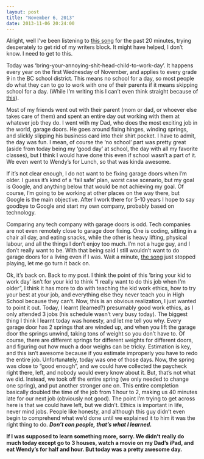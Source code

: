 ```yaml
---
layout: post
title: "November 6, 2013"
date: 2013-11-06 20:24:00
---
```


Alright, well I’ve been listening to [this song](http://www.youtube.com/watch?v=0t0fZeySNck) for the past 20 minutes, trying desperately to get rid of my writers block. It might have helped, I don’t know. I need to get to this.

Today was ‘bring-your-annoying-shit-head-child-to-work-day’. It happens every year on the first Wednesday of November, and applies to every grade 9 in the BC school district. This means no school for a day, so most people do what they can to go to work with one of their parents if it means skipping school for a day. (While I’m writing this I can’t even think straight because of [this](http://www.youtube.com/watch?v=0t0fZeySNck)).

Most of my friends went out with their parent (mom or dad, or whoever else takes care of them) and spent an entire day out working with them at whatever job they do. I went with my Dad, who does the most exciting job in the world, garage doors. He goes around fixing hinges, winding springs, and slickly slipping his business card into their shirt pocket. I have to admit, the day was fun. I mean, of course the ‘no school’ part was pretty great (aside from today being my ‘good day’ at school, the day with all my favorite classes), but I think I would have done this even if school wasn’t a part of it. We even went to Wendy’s for Lunch, so that was kinda awesome.

If it’s not clear enough, I do not want to be fixing garage doors when I’m older. I guess it’s kind of a ‘fail safe’ plan, worst case scenario, but my goal is Google, and anything below that would be not achieving my goal. Of course, I’m going to be working at other places on the way there, but Google is the main objective. After I work there for 5-10 years I hope to say goodbye to Google and start my own company, probably based on technology.

Comparing any tech company with garage doors is odd. Tech companies are not even remotely close to garage door fixing. One is coding, sitting in a chair all day, and eating snacks, while the other is heavy lifting, physical labour, and all the things I don’t enjoy too much. I’m not a huge guy, and I don’t really want to be. With that being said I still wouldn’t want to do garage doors for a living even if I was. Wait a minute, [the song](http://www.youtube.com/watch?v=0t0fZeySNck) just stopped playing, let me go turn it back on.

Ok, it’s back on. Back to my post. I think the point of this ‘bring your kid to work day’ isn’t for your kid to think “I really want to do this job when I’m older”, I think it has more to do with teaching the kid work ethics, how to try your best at your job, and everything else they never teach you in High School because they can’t. Now, this is an obvious realization, I just wanted to point it out. Today, I learnt (learned?) presumably good work ethics, as I only attended 3 jobs (his schedule wasn’t very busy today). The biggest thing I think I learnt today was honesty, and let me tell you why. Every garage door has 2 springs that are winded up, and when you lift the garage door the springs unwind, taking tons of weight so you don’t have to. Of course, there are different springs for different weights for different doors, and figuring out how much a door weighs can be tricky. Estimation is key, and this isn’t awesome because if you estimate improperly you have to redo the entire job. Unfortunately, today was one of those days. Now, the spring was close to “good enough”, and we could have collected the paycheck right there, left, and nobody would every know about it. But, that’s not what we did. Instead, we took off the entire spring (we only needed to change one spring), and put another stronger one on. This entire completion basically doubled the time of the job from 1 hour to 2, making us 40 minutes late for our next job (obviously not good). The point I’m trying to get across here is that we could have left, but we didn’t. Ethics is important in life, never mind jobs. People like honesty, and although this guy didn’t even begin to comprehend what we’d done until we explained it to him it was the right thing to do. ***Don’t con people, that’s what I learned.***

**If I was supposed to learn something more, sorry. We didn’t really do much today except go to 3 houses, watch a movie on my Dad’s iPad, and eat Wendy’s for half and hour. But today was a pretty awesome day.**
